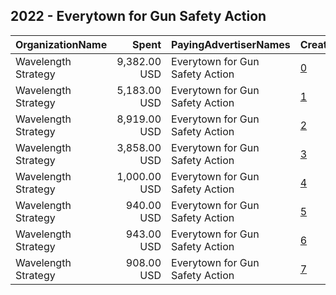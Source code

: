 ## 2022 - Everytown for Gun Safety Action 
|OrganizationName|Spent|PayingAdvertiserNames|CreativeUrls|Impressions|Genders|AgeBrackets|CountryCodes|BillingAddresses|CandidateBallotInformation|
|:---|---:|:---|:---|---:|:---|:---|:---|:---|:---|
|Wavelength Strategy|9,382.00 USD|Everytown for Gun Safety Action|[0](https://www.snap.com/political-ads/asset/32eefe9f0a60f5f192dbb70f7a0fa0b8ce37d605f28ffd15fc1c7efd0468178f?mediaType=jpg)|2,444,557|FEMALE|18+|united states|US||
|Wavelength Strategy|5,183.00 USD|Everytown for Gun Safety Action|[1](https://www.snap.com/political-ads/asset/023c5573f30e92907b221c56a1ff00ee5c7378bd855a3dd87c44204c9ac644fa?mediaType=jpg)|1,368,057|FEMALE|18+|united states|US||
|Wavelength Strategy|8,919.00 USD|Everytown for Gun Safety Action|[2](https://www.snap.com/political-ads/asset/32eefe9f0a60f5f192dbb70f7a0fa0b8ce37d605f28ffd15fc1c7efd0468178f?mediaType=jpg)|948,749|FEMALE|18+|united states|US||
|Wavelength Strategy|3,858.00 USD|Everytown for Gun Safety Action|[3](https://www.snap.com/political-ads/asset/023c5573f30e92907b221c56a1ff00ee5c7378bd855a3dd87c44204c9ac644fa?mediaType=jpg)|363,343|FEMALE|18+|united states|US||
|Wavelength Strategy|1,000.00 USD|Everytown for Gun Safety Action|[4](https://www.snap.com/political-ads/asset/5dc20f8caef477af6013a4d85332b1097163986d7dab3441056ad15ee34275b4?mediaType=jpg)|266,013|FEMALE|18+|united states|US||
|Wavelength Strategy|940.00 USD|Everytown for Gun Safety Action|[5](https://www.snap.com/political-ads/asset/fe7bfba48813e77f612cfed35222e03f4ff577010d7a81429a772fd67a81b7fd?mediaType=png)|249,948|FEMALE|18+|united states|US||
|Wavelength Strategy|943.00 USD|Everytown for Gun Safety Action|[6](https://www.snap.com/political-ads/asset/5dc20f8caef477af6013a4d85332b1097163986d7dab3441056ad15ee34275b4?mediaType=jpg)|161,232|FEMALE|18+|united states|US||
|Wavelength Strategy|908.00 USD|Everytown for Gun Safety Action|[7](https://www.snap.com/political-ads/asset/fe7bfba48813e77f612cfed35222e03f4ff577010d7a81429a772fd67a81b7fd?mediaType=png)|154,786|FEMALE|18+|united states|US||
